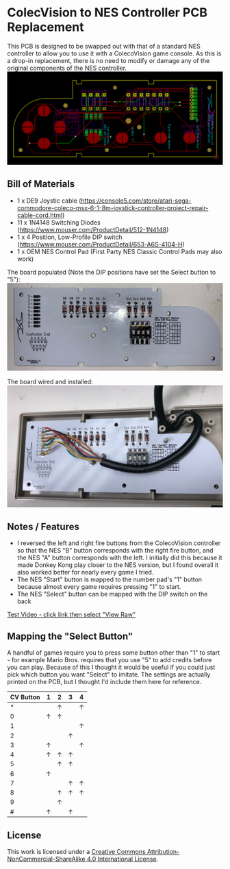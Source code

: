 # ColecVision to NES Controller PCB Replacement
This PCB is designed to be swapped out with that of a standard NES controller to allow you to use it with a ColecoVision game console.  As this is a drop-in replacement, there is no need to modify or damage any of the original components of the NES controller.
![V4 PCB](V4_PCB.png)

## Bill of Materials
* 1 x DE9 Joystic cable (https://console5.com/store/atari-sega-commodore-coleco-msx-6-1-8m-joystick-controller-project-repair-cable-cord.html)
* 11 x 1N4148 Switching Diodes (https://www.mouser.com/ProductDetail/512-1N4148)
* 1 x 4 Position, Low-Profile DIP switch (https://www.mouser.com/ProductDetail/653-A6S-4104-H)
* 1 x OEM NES Control Pad (First Party NES Classic Control Pads may also work)

The board populated (Note the DIP positions have set the Select button to "5"):
![V4 Populated](V4_Populated.jpg)

The board wired and installed:
![V4 Installed](V4_Installed.jpg)


## Notes / Features
* I reversed the left and right fire buttons from the ColecoVision controller so that the NES "B" button corresponds with the right fire button, and the NES "A" button corresponds with the left.  I initially did this because it made Donkey Kong play closer to the NES version, but I found overall it also worked better for nearly every game I tried.
* The NES "Start" button is mapped to the number pad's "1" button because almost every game requires pressing "1" to start.
* The NES "Select" button can be mapped with the DIP switch on the back

[Test Video - click link then select "View Raw"](TESTING.MOV)
## Mapping the "Select Button"

A handful of games require you to press some button other than "1" to start - for example Mario Bros. requires that you use "5" to add credits before you can play.  Because of this I thought it would be useful if you could just pick which button you want "Select" to imitate.  The settings are actually printed on the PCB, but I thought I'd include them here for reference.

| CV Button | 1 | 2 | 3 | 4 |
|-----------|---|---|---|---|
|         * |   | ↑ |   | ↑ |
|         0 | ↑ | ↑ |   |   |
|         1 |   |   |   | ↑ |
|         2 |   |   | ↑ |   |
|         3 | ↑ |   |   | ↑ |
|         4 | ↑ | ↑ | ↑ |   |
|         5 |   | ↑ | ↑ |   |
|         6 | ↑ |   |   |   |
|         7 |   |   | ↑ | ↑ |
|         8 |   | ↑ | ↑ | ↑ |
|         9 |   | ↑ |   |   |
|         # | ↑ |   | ↑ |   |



## License
This work is licensed under a [Creative Commons Attribution-NonCommercial-ShareAlike 4.0 International License](http://creativecommons.org/licenses/by-nc-sa/4.0/).
